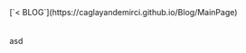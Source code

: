 <html>
	<head>
		<title>Ana Sayfa</title>
		<link rel="stylesheet" type="text/css" href="Blog/BlogStyle.css">
		<link rel="icon" href="../coloricon.png">
	</head>
</html>
[`< BLOG`](https://caglayandemirci.github.io/Blog/MainPage)
<br><br><br>
asd
